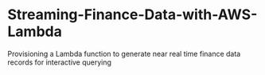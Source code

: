 # Streaming-Finance-Data-with-AWS-Lambda
Provisioning a Lambda function to generate near real time finance data records for interactive querying
